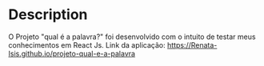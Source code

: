 # Description
O Projeto "qual é a palavra?" foi desenvolvido com o intuito de testar meus conhecimentos em React Js.
Link da aplicação: https://Renata-Isis.github.io/projeto-qual-e-a-palavra
